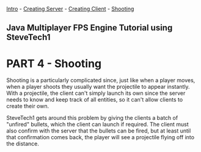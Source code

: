 [Intro](tutorial1_intro.md) - [Creating Server](tutorial2_server.md) - [Creating Client](tutorial3_client.md) - [Shooting](tutorial4_shooting.md)

## Java Multiplayer FPS Engine Tutorial using SteveTech1

# PART 4 - Shooting

Shooting is a particularly complicated since, just like when a player moves, when a player shoots they usually want the projectile to appear instantly.  With a projectile, the client can't simply launch its own since the server needs to know and keep track of all entities, so it can't allow clients to create their own.

SteveTech1 gets around this problem by giving the clients a batch of "unfired" bullets, which the client can launch if required.  The client must also confirm with the server that the bullets can be fired, but at least until that confirmation comes back, the player will see a projectile flying off into the distance.

